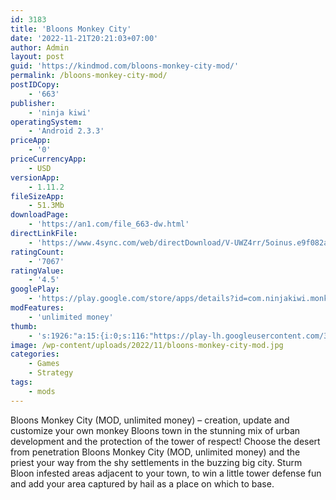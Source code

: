 ```yaml
---
id: 3183
title: 'Bloons Monkey City'
date: '2022-11-21T20:21:03+07:00'
author: Admin
layout: post
guid: 'https://kindmod.com/bloons-monkey-city-mod/'
permalink: /bloons-monkey-city-mod/
postIDCopy:
    - '663'
publisher:
    - 'ninja kiwi'
operatingSystem:
    - 'Android 2.3.3'
priceApp:
    - '0'
priceCurrencyApp:
    - USD
versionApp:
    - 1.11.2
fileSizeApp:
    - 51.3Mb
downloadPage:
    - 'https://an1.com/file_663-dw.html'
directLinkFile:
    - 'https://www.4sync.com/web/directDownload/V-UWZ4rr/5oinus.e9f082a0fbf9d52f69ceba3771476aed'
ratingCount:
    - '7067'
ratingValue:
    - '4.5'
googlePlay:
    - 'https://play.google.com/store/apps/details?id=com.ninjakiwi.monkeycity'
modFeatures:
    - 'unlimited money'
thumb:
    - 's:1926:"a:15:{i:0;s:116:"https://play-lh.googleusercontent.com/3Tmt2df8M6GleVfe3hpP-IA0fCbR9CUJd5vZzE-KEkf5g3y5-XOfoMYnWSj7j5eM9GRa=w526-h296";i:1;s:115:"https://play-lh.googleusercontent.com/kIOQgfe8vC7N9CyZX_P7TavBL7F042l7ClLv4ehBArjaiyVJu9mZK82bZcNS-WnNsj8=w526-h296";i:2;s:115:"https://play-lh.googleusercontent.com/PPbv8sPn5NyDygVMQaKWzFASzyFXjR2yFrJlf3tOnKJZ62dz-Mr9rN3H_KceFL11W2Q=w526-h296";i:3;s:114:"https://play-lh.googleusercontent.com/WZrRW6AIvv6d5q6BPZMSYRmwZh8DCXD-W6k7OEyKordopLaIU7EueOeF5_EYoym7EQ=w526-h296";i:4;s:114:"https://play-lh.googleusercontent.com/u62xBdVm_TFtepkRlcsAoTyUQ_DkzfsupLkM0ytQ2Kh4N-Eu-12LcRTW8KkwyErTSA=w526-h296";i:5;s:114:"https://play-lh.googleusercontent.com/IfuWxmqIXIaaMhFm4XpyjlqjpOnIjDjIp20s26QrcHxFHQjV9kZsLGjysjz178UvzA=w526-h296";i:6;s:115:"https://play-lh.googleusercontent.com/gM-wNdVTDxH6sJQMW_LqRDTOhnJWFnxzNJETQhNdy-UeW79fbvcyCM1JGmBAr5yWt7k=w526-h296";i:7;s:115:"https://play-lh.googleusercontent.com/nYeui458FilJVygry7o-lFH8nd1cDh9GyhnlKSYvanNDiUNyn7Tkx89F8-ZM9dyuy_c=w526-h296";i:8;s:114:"https://play-lh.googleusercontent.com/9ofF-oZ-n5wj-p51ek_UqLZ33gG9KwS4qzQEHQl_dIA38s726xkxFpC20rBeO8SPHw=w526-h296";i:9;s:115:"https://play-lh.googleusercontent.com/VbZVarz6NmNdzGwmYnkqtAQVxjStIJTPA6pMDzLlx-oC4Ewta-qPVKkLOKd4qoi8dRc=w526-h296";i:10;s:114:"https://play-lh.googleusercontent.com/L5RkRW78OXmch7tBQh-4DIeb8immmnmwvehX_shsMPs88KAt5gQcFvEx_4jN8C4BuQ=w526-h296";i:11;s:115:"https://play-lh.googleusercontent.com/BQwLTQDsddnuLnHHvZuI9IPHsCr8TLX-jsPez0AajhlCygMpNa9-G_6ZPMoRc1v96Is=w526-h296";i:12;s:115:"https://play-lh.googleusercontent.com/yVu4-hTE7Kkx7oTKye2H0YCeEzB1EBvgR2CQlB4UXNZYhodL-MA4Gw2ZI-Bk5bMJP6k=w526-h296";i:13;s:114:"https://play-lh.googleusercontent.com/VSH9Mfwm2VMM4TWwUE23GfDTFAy2t82MWifRQrJLKlZJ5duopiGJlFRlQ3z7H4Ziyg=w526-h296";i:14;s:114:"https://play-lh.googleusercontent.com/aq7LXc1cB9VU6Rb2OO13l97WC8SCkgjVxWt0SU2QiEH9t02dQLiuRUS4yaQcew7Hbw=w526-h296";}";'
image: /wp-content/uploads/2022/11/bloons-monkey-city-mod.jpg
categories:
    - Games
    - Strategy
tags:
    - mods
---
```


Bloons Monkey City (MOD, unlimited money) – creation, update and customize your own monkey Bloons town in the stunning mix of urban development and the protection of the tower of respect! Choose the desert from penetration Bloons Monkey City (MOD, unlimited money) and the priest your way from the shy settlements in the buzzing big city. Sturm Bloon infested areas adjacent to your town, to win a little tower defense fun and add your area captured by hail as a place on which to base.